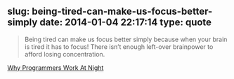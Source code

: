 slug: being-tired-can-make-us-focus-better-simply
date: 2014-01-04 22:17:14
type: quote
---

> Being tired can make us focus better simply because when your brain is tired it has to focus! There isn’t enough left-over brainpower to afford losing concentration.

[Why Programmers Work At Night](http://www.businessinsider.com/why-programmers-work-at-night-2013-1)
